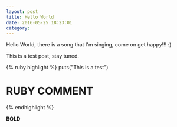 ```yaml
---
layout: post
title: Hello World
date: 2016-05-25 18:23:01
category:
---
```


Hello World, there is a song that I'm singing, come on get happy!!! :)

This is a test post, stay tuned.

{% ruby highlight %}
puts("This is a test")
# RUBY COMMENT
{% endhighlight %}


**BOLD**
